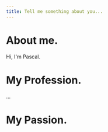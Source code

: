 ```yaml
---
title: Tell me something about you...
---
```

# About me.
Hi, I'm Pascal.

# My Profession.
...

# My Passion.